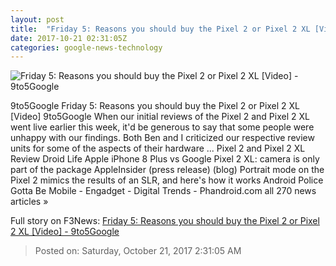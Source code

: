 ```yaml
---
layout: post
title:  "Friday 5: Reasons you should buy the Pixel 2 or Pixel 2 XL [Video] - 9to5Google"
date: 2017-10-21 02:31:05Z
categories: google-news-technology
---
```


![Friday 5: Reasons you should buy the Pixel 2 or Pixel 2 XL [Video] - 9to5Google](https://9to5google.files.wordpress.com/2017/10/google_pixel2_pixel2xl_3.jpg?quality=82&strip=all&w=1600)

9to5Google Friday 5: Reasons you should buy the Pixel 2 or Pixel 2 XL [Video] 9to5Google When our initial reviews of the Pixel 2 and Pixel 2 XL went live earlier this week, it'd be generous to say that some people were unhappy with our findings. Both Ben and I criticized our respective review units for some of the aspects of their hardware ... Pixel 2 and Pixel 2 XL Review Droid Life Apple iPhone 8 Plus vs Google Pixel 2 XL: camera is only part of the package AppleInsider (press release) (blog) Portrait mode on the Pixel 2 mimics the results of an SLR, and here's how it works Android Police Gotta Be Mobile - Engadget - Digital Trends - Phandroid.com all 270 news articles »


Full story on F3News: [Friday 5: Reasons you should buy the Pixel 2 or Pixel 2 XL [Video] - 9to5Google](http://www.f3nws.com/n/sGtYJE)

> Posted on: Saturday, October 21, 2017 2:31:05 AM
